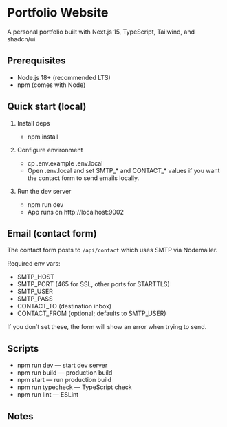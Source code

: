 # Portfolio Website

A personal portfolio built with Next.js 15, TypeScript, Tailwind, and shadcn/ui.

## Prerequisites

- Node.js 18+ (recommended LTS)
- npm (comes with Node)

## Quick start (local)

1) Install deps
	- npm install

2) Configure environment
	- cp .env.example .env.local
	- Open .env.local and set SMTP_* and CONTACT_* values if you want the contact form to send emails locally.

3) Run the dev server
	- npm run dev
	- App runs on http://localhost:9002

## Email (contact form)

The contact form posts to `/api/contact` which uses SMTP via Nodemailer.

Required env vars:
- SMTP_HOST
- SMTP_PORT (465 for SSL, other ports for STARTTLS)
- SMTP_USER
- SMTP_PASS
- CONTACT_TO (destination inbox)
- CONTACT_FROM (optional; defaults to SMTP_USER)

If you don’t set these, the form will show an error when trying to send.

## Scripts

- npm run dev — start dev server
- npm run build — production build
- npm start — run production build
- npm run typecheck — TypeScript check
- npm run lint — ESLint

## Notes

